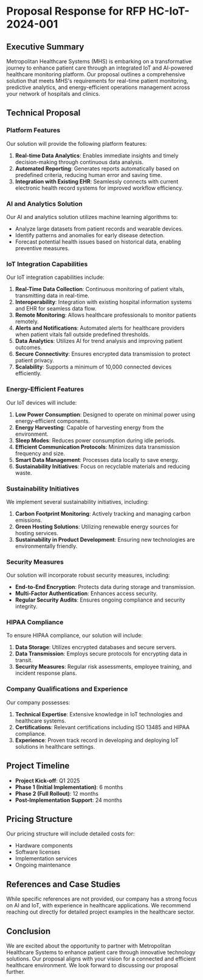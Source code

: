 # Proposal Response for RFP HC-IoT-2024-001

## Executive Summary
Metropolitan Healthcare Systems (MHS) is embarking on a transformative journey to enhance patient care through an integrated IoT and AI-powered healthcare monitoring platform. Our proposal outlines a comprehensive solution that meets MHS's requirements for real-time patient monitoring, predictive analytics, and energy-efficient operations management across your network of hospitals and clinics.

## Technical Proposal

### Platform Features
Our solution will provide the following platform features:
1. **Real-time Data Analytics**: Enables immediate insights and timely decision-making through continuous data analysis.
2. **Automated Reporting**: Generates reports automatically based on predefined criteria, reducing human error and saving time.
3. **Integration with Existing EHR**: Seamlessly connects with current electronic health record systems for improved workflow efficiency.

### AI and Analytics Solution
Our AI and analytics solution utilizes machine learning algorithms to:
- Analyze large datasets from patient records and wearable devices.
- Identify patterns and anomalies for early disease detection.
- Forecast potential health issues based on historical data, enabling preventive measures.

### IoT Integration Capabilities
Our IoT integration capabilities include:
1. **Real-Time Data Collection**: Continuous monitoring of patient vitals, transmitting data in real-time.
2. **Interoperability**: Integration with existing hospital information systems and EHR for seamless data flow.
3. **Remote Monitoring**: Allows healthcare professionals to monitor patients remotely.
4. **Alerts and Notifications**: Automated alerts for healthcare providers when patient vitals fall outside predefined thresholds.
5. **Data Analytics**: Utilizes AI for trend analysis and improving patient outcomes.
6. **Secure Connectivity**: Ensures encrypted data transmission to protect patient privacy.
7. **Scalability**: Supports a minimum of 10,000 connected devices efficiently.

### Energy-Efficient Features
Our IoT devices will include:
1. **Low Power Consumption**: Designed to operate on minimal power using energy-efficient components.
2. **Energy Harvesting**: Capable of harvesting energy from the environment.
3. **Sleep Modes**: Reduces power consumption during idle periods.
4. **Efficient Communication Protocols**: Minimizes data transmission frequency and size.
5. **Smart Data Management**: Processes data locally to save energy.
6. **Sustainability Initiatives**: Focus on recyclable materials and reducing waste.

### Sustainability Initiatives
We implement several sustainability initiatives, including:
1. **Carbon Footprint Monitoring**: Actively tracking and managing carbon emissions.
2. **Green Hosting Solutions**: Utilizing renewable energy sources for hosting services.
3. **Sustainability in Product Development**: Ensuring new technologies are environmentally friendly.

### Security Measures
Our solution will incorporate robust security measures, including:
- **End-to-End Encryption**: Protects data during storage and transmission.
- **Multi-Factor Authentication**: Enhances access security.
- **Regular Security Audits**: Ensures ongoing compliance and security integrity.

### HIPAA Compliance
To ensure HIPAA compliance, our solution will include:
1. **Data Storage**: Utilizes encrypted databases and secure servers.
2. **Data Transmission**: Employs secure protocols for encrypting data in transit.
3. **Security Measures**: Regular risk assessments, employee training, and incident response plans.

### Company Qualifications and Experience
Our company possesses:
1. **Technical Expertise**: Extensive knowledge in IoT technologies and healthcare systems.
2. **Certifications**: Relevant certifications including ISO 13485 and HIPAA compliance.
3. **Experience**: Proven track record in developing and deploying IoT solutions in healthcare settings.

## Project Timeline
- **Project Kick-off**: Q1 2025
- **Phase 1 (Initial Implementation)**: 6 months
- **Phase 2 (Full Rollout)**: 12 months
- **Post-Implementation Support**: 24 months

## Pricing Structure
Our pricing structure will include detailed costs for:
- Hardware components
- Software licenses
- Implementation services
- Ongoing maintenance

## References and Case Studies
While specific references are not provided, our company has a strong focus on AI and IoT, with experience in healthcare applications. We recommend reaching out directly for detailed project examples in the healthcare sector.

## Conclusion
We are excited about the opportunity to partner with Metropolitan Healthcare Systems to enhance patient care through innovative technology solutions. Our proposal aligns with your vision for a connected and efficient healthcare environment. We look forward to discussing our proposal further.